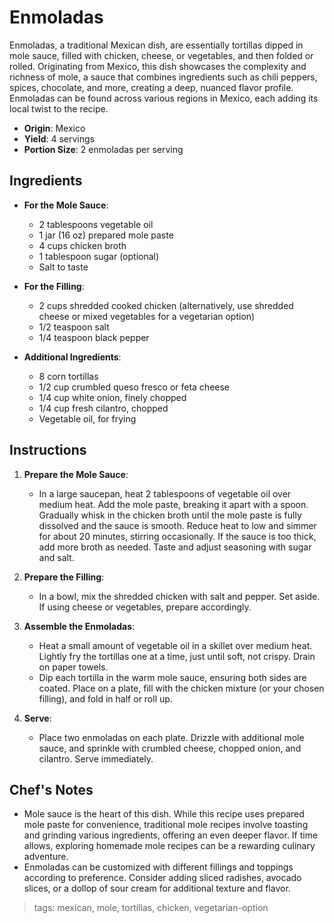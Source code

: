 # Enmoladas

Enmoladas, a traditional Mexican dish, are essentially tortillas dipped in mole sauce, filled with chicken, cheese, or vegetables, and then folded or rolled. Originating from Mexico, this dish showcases the complexity and richness of mole, a sauce that combines ingredients such as chili peppers, spices, chocolate, and more, creating a deep, nuanced flavor profile. Enmoladas can be found across various regions in Mexico, each adding its local twist to the recipe.

- **Origin**: Mexico
- **Yield**: 4 servings
- **Portion Size**: 2 enmoladas per serving

## Ingredients

- **For the Mole Sauce**:
  - 2 tablespoons vegetable oil
  - 1 jar (16 oz) prepared mole paste
  - 4 cups chicken broth
  - 1 tablespoon sugar (optional)
  - Salt to taste

- **For the Filling**:
  - 2 cups shredded cooked chicken (alternatively, use shredded cheese or mixed vegetables for a vegetarian option)
  - 1/2 teaspoon salt
  - 1/4 teaspoon black pepper

- **Additional Ingredients**:
  - 8 corn tortillas
  - 1/2 cup crumbled queso fresco or feta cheese
  - 1/4 cup white onion, finely chopped
  - 1/4 cup fresh cilantro, chopped
  - Vegetable oil, for frying

## Instructions

1. **Prepare the Mole Sauce**:
   - In a large saucepan, heat 2 tablespoons of vegetable oil over medium heat. Add the mole paste, breaking it apart with a spoon. Gradually whisk in the chicken broth until the mole paste is fully dissolved and the sauce is smooth. Reduce heat to low and simmer for about 20 minutes, stirring occasionally. If the sauce is too thick, add more broth as needed. Taste and adjust seasoning with sugar and salt.

2. **Prepare the Filling**:
   - In a bowl, mix the shredded chicken with salt and pepper. Set aside. If using cheese or vegetables, prepare accordingly.

3. **Assemble the Enmoladas**:
   - Heat a small amount of vegetable oil in a skillet over medium heat. Lightly fry the tortillas one at a time, just until soft, not crispy. Drain on paper towels.
   - Dip each tortilla in the warm mole sauce, ensuring both sides are coated. Place on a plate, fill with the chicken mixture (or your chosen filling), and fold in half or roll up.

4. **Serve**:
   - Place two enmoladas on each plate. Drizzle with additional mole sauce, and sprinkle with crumbled cheese, chopped onion, and cilantro. Serve immediately.

## Chef's Notes

- Mole sauce is the heart of this dish. While this recipe uses prepared mole paste for convenience, traditional mole recipes involve toasting and grinding various ingredients, offering an even deeper flavor. If time allows, exploring homemade mole recipes can be a rewarding culinary adventure.
- Enmoladas can be customized with different fillings and toppings according to preference. Consider adding sliced radishes, avocado slices, or a dollop of sour cream for additional texture and flavor.

> tags: mexican, mole, tortillas, chicken, vegetarian-option